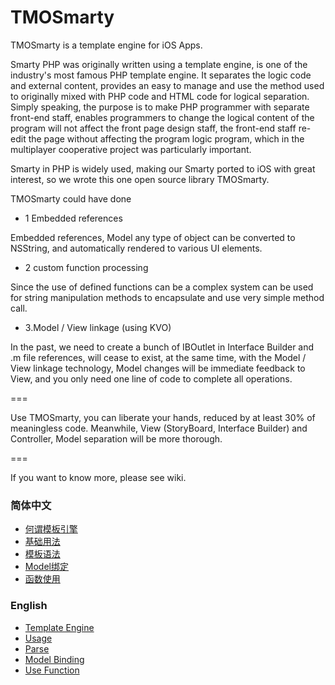 TMOSmarty
=========

TMOSmarty is a template engine for iOS Apps.

Smarty PHP was originally written using a template engine, is one of the industry's most famous PHP template engine. It separates the logic code and external content, provides an easy to manage and use the method used to originally mixed with PHP code and HTML code for logical separation. Simply speaking, the purpose is to make PHP programmer with separate front-end staff, enables programmers to change the logical content of the program will not affect the front page design staff, the front-end staff re-edit the page without affecting the program logic program, which in the multiplayer cooperative project was particularly important. 

Smarty in PHP is widely used, making our Smarty ported to iOS with great interest, so we wrote this one open source library TMOSmarty. 

TMOSmarty could have done 

* 1 Embedded references 

Embedded references, Model any type of object can be converted to NSString, and automatically rendered to various UI elements. 

* 2 custom function processing 

Since the use of defined functions can be a complex system can be used for string manipulation methods to encapsulate and use very simple method call. 

* 3.Model / View linkage (using KVO) 

In the past, we need to create a bunch of IBOutlet in Interface Builder and .m file references, will cease to exist, at the same time, with the Model / View linkage technology, Model changes will be immediate feedback to View, and you only need one line of code to complete all operations. 

=== 

Use TMOSmarty, you can liberate your hands, reduced by at least 30% of meaningless code. Meanwhile, View (StoryBoard, Interface Builder) and Controller, Model separation will be more thorough.

===

If you want to know more, please see wiki.

### 简体中文

* [何谓模板引擎](https://github.com/duowan/TMOSmarty/wiki/何谓模板引擎)
* [基础用法](https://github.com/duowan/TMOSmarty/wiki/基础用法)
* [模板语法](https://github.com/duowan/TMOSmarty/wiki/模板语法)
* [Model绑定](https://github.com/duowan/TMOSmarty/wiki/Model绑定)
* [函数使用](https://github.com/duowan/TMOSmarty/wiki/函数使用)

### English

* [Template Engine](https://github.com/duowan/TMOSmarty/wiki/Template-Engine)
* [Usage](https://github.com/duowan/TMOSmarty/wiki/Usage)
* [Parse](https://github.com/duowan/TMOSmarty/wiki/Parse)
* [Model Binding](https://github.com/duowan/TMOSmarty/wiki/Model-Binding)
* [Use Function](https://github.com/duowan/TMOSmarty/wiki/Use-Function)

